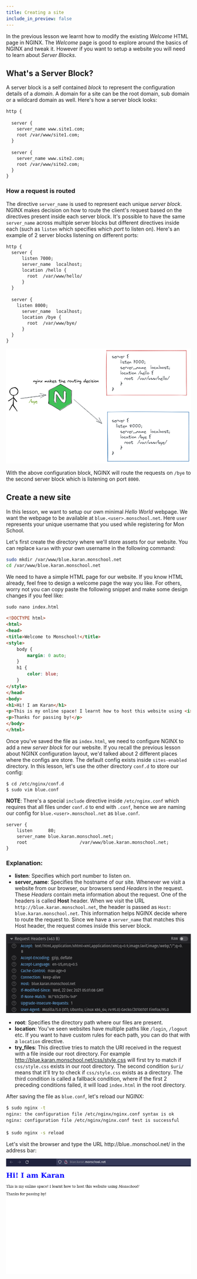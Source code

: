 ```yaml
---
title: Creating a site
include_in_preview: false
---
```


In the previous lesson we learnt how to modify the existing _Welcome_ HTML page in NGINX. The _Welcome_ page is good to explore around the basics of NGINX and tweak it. However if you want to setup a website you will need to learn about _Server Blocks_.

## What's a Server Block?

A server block is a self contained _block_ to represent the configuration details of a _domain_. A domain for a site can be the root domain, sub domain or a wildcard domain as well. Here's how a server block looks:

```
http {

  server {
    server_name www.site1.com;
    root /var/www/site1.com;
  }

  server {
    server_name www.site2.com;
    root /var/www/site2.com;
  }
}
```

### How a request is routed

The directive `server_name` is used to represent each unique _server block_. NGINX makes decision on how to route the client's request based on the directives present inside each server block. It's possible to have the same `server_name` across multiple server blocks but different directives inside each (such as `listen` which specifies which _port_ to listen on). Here's an example of 2 server blocks listening on different ports:

```
http {
  server {
      listen 7000;
      server_name  localhost;
      location /hello {
        root  /var/www/hello/
      }
  }

  server {
    listen 8000;
      server_name  localhost;
      location /bye {
        root  /var/www/bye/
      }
  }
}
```

![img](./img/nginx-route.png)

With the above configuration block, NGINX will route the requests on `/bye` to the second server block which is listening on port `8000`.

## Create a new site

In this lesson, we want to setup our own minimal _Hello World_ webpage. We want the webpage to be available at `blue.<user>.monschool.net`. Here `user` represents your unique username that you used while registering for Mon School.

Let's first create the directory where we'll store assets for our website. You can replace `karan` with your own username in the following command:

```bash
sudo mkdir /var/www/blue.karan.monschool.net
cd /var/www/blue.karan.monschool.net
```

We need to have a simple HTML page for our website. If you know HTML already, feel free to design a welcome page the way you like. For others, worry not you can copy paste the following snippet and make some design changes if you feel like:

```
sudo nano index.html
```

```html
<!DOCTYPE html>
<html>
<head>
<title>Welcome to Monschool!</title>
<style>
    body {
        margin: 0 auto;
    }
    h1 {
        color: blue;
    }
</style>
</head>
<body>
<h1>Hi! I am Karan</h1>
<p>This is my online space! I learnt how to host this website using <i>Monschool!</i></p>
<p>Thanks for passing by!</p>
</body>
</html>                                                                                                                                                            
```

Once you've saved the file as `index.html`, we need to configure NGINX to add a new _server block_ for our website. If you recall the previous lesson about NGINX configuration layout, we'd talked about 2 different places where the configs are store. The default config exists inside `sites-enabled` directory. In this lesson, let's use the other directory `conf.d` to store our config:

```
$ cd /etc/nginx/conf.d
$ sudo vim blue.conf
```

**NOTE**: There's a special `include` directive inside `/etc/nginx.conf` which requires that all files under `conf.d` to end with `.conf`, hence we are naming our config for `blue.<user>.monschool.net` as `blue.conf`.

```
server {
    listen      80;
    server_name blue.karan.monschool.net;
    root                    /var/www/blue.karan.monschool.net;
}
```

### Explanation:

- **listen**: Specifies which port number to listen on.
- **server_name**: Specifies the hostname of our site. Whenever we visit a website from our browser, our browsers send _Headers_ in the request. These _Headers_ contain meta information about the request. One of the headers is called **Host** header. When we visit the URL `http://blue.karan.monschool.net`, the header is passed as `Host: blue.karan.monschool.net`. This information helps NGINX decide where to route the request to. Since we have a `server_name` that matches this Host header, the request comes inside this server block.

![img](./img/nginx-request-headers.png)

- **root**: Specifies the directory path where our files are present.
- **location**: You've seen websites have multiple paths like `/login`, `/logout` etc. If you want to have custom rules for each path, you can do that with a `location` directive.
- **try_files**: This directive tries to match the URI received in the request with a file inside our root directory. For example http://blue.karan.monschool.net/css/style.css will first try to match if `css/style.css` exists in our root directory. The second condition `$uri/` means that it'll try to check if `css/style.css` exists as a directory. The third condition is called a fallback condition, where if the first 2 preceding conditions failed, it will load `index.html` in the root directory.

After saving the file as `blue.conf`, let's reload our NGINX:

```bash
$ sudo nginx -t
nginx: the configuration file /etc/nginx/nginx.conf syntax is ok
nginx: configuration file /etc/nginx/nginx.conf test is successful

$ sudo nginx -s reload
```

Let's visit the browser and type the URL http://blue.<user>.monschool.net/ in the address bar:

![img](./img/nginx-blue-site.png)
